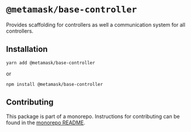 # `@metamask/base-controller`

Provides scaffolding for controllers as well a communication system for all controllers.

## Installation

`yarn add @metamask/base-controller`

or

`npm install @metamask/base-controller`

## Contributing

This package is part of a monorepo. Instructions for contributing can be found in the [monorepo README](../../#readme).
